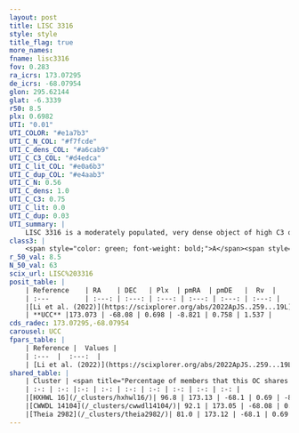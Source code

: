 ```yaml
---
layout: post
title: LISC 3316
style: style
title_flag: true
more_names: 
fname: lisc3316
fov: 0.283
ra_icrs: 173.07295
de_icrs: -68.07954
glon: 295.62144
glat: -6.3339
r50: 8.5
plx: 0.6982
UTI: "0.01"
UTI_COLOR: "#e1a7b3"
UTI_C_N_COL: "#f7fcde"
UTI_C_dens_COL: "#a6cab9"
UTI_C_C3_COL: "#d4edca"
UTI_C_lit_COL: "#e0a6b3"
UTI_C_dup_COL: "#e4aab3"
UTI_C_N: 0.56
UTI_C_dens: 1.0
UTI_C_C3: 0.75
UTI_C_lit: 0.0
UTI_C_dup: 0.03
UTI_summary: |
    LISC 3316 is a moderately populated, very dense object of high C3 quality. It was recently reported in the literature.<br><br><span style="color: #99180f; font-weight: bold;">Warning: </span>This is very likely a duplicate object, which shares a large percentage of members with at least one previously reported entry.
class3: |
    <span style="color: green; font-weight: bold;">A</span><span style="color: #FFC300; font-weight: bold;">B</span>
r_50_val: 8.5
N_50_val: 63
scix_url: LISC%203316
posit_table: |
    | Reference    | RA    | DEC   | Plx  | pmRA  | pmDE   |  Rv  |
    | :---         | :---: | :---: | :---: | :---: | :---: | :---: |
    |[Li et al. (2022)](https://scixplorer.org/abs/2022ApJS..259...19L) | 173.08 | -68.061 | 0.687 | -8.836 | 0.774 | -- |
    | **UCC** |173.073 | -68.08 | 0.698 | -8.821 | 0.758 | 1.537 | 
cds_radec: 173.07295,-68.07954
carousel: UCC
fpars_table: |
    | Reference |  Values |
    | :---  |  :---:  |
    | [Li et al. (2022)](https://scixplorer.org/abs/2022ApJS..259...19L) | `E(V-I)=0.25, m-M=9.62, Age=0.7, Z=0.004, fbin=0.49` |
shared_table: |
    | Cluster | <span title="Percentage of members that this OC shares with the ones listed">%</span>   | RA   | DEC   | Plx   | pmRA  | pmDE  | Rv | UTI |
    | :-: | :-: |:-: | :-: | :-: | :-: | :-: | :-: | :-: |
    |[HXHWL 16](/_clusters/hxhwl16/)| 96.8 | 173.13 | -68.1 | 0.69 | -8.82 | 0.75 | 1.54 |0.47 |
    |[CWWDL 14104](/_clusters/cwwdl14104/)| 92.1 | 173.05 | -68.08 | 0.7 | -8.82 | 0.76 | 1.54 |0.04 |
    |[Theia 2982](/_clusters/theia2982/)| 81.0 | 173.12 | -68.1 | 0.69 | -8.82 | 0.75 | 1.54 |0.02 |
---
```

